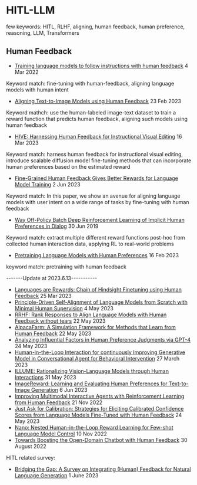 # HITL-LLM

few keywords: HITL, RLHF, aligning, human feedback, human preference, reasoning, LLM, Transformers

## Human Feedback
- [Training language models to follow instructions with human feedback](https://arxiv.org/abs/2203.02155) 4 Mar 2022

Keyword match: fine-tuning with human-feedback, aligning language models with human intent

- [Aligning Text-to-Image Models using Human Feedback](https://arxiv.org/abs/2302.12192) 23 Feb 2023

Keyword mathch: use the human-labeled image-text dataset to train a reward function that predicts human feedback, aligning such models using human feedback

- [HIVE: Harnessing Human Feedback for Instructional Visual Editing](https://arxiv.org/abs/2303.09618) 16 Mar 2023

Keyword match: harness human feedback for instructional visual editing, introduce scalable diffusion model fine-tuning methods that can incorporate human preferences based on the estimated reward

- [Fine-Grained Human Feedback Gives Better Rewards for Language Model Training](https://arxiv.org/abs/2306.01693) 2 Jun 2023

Keyword match: In this paper, we show an avenue for aligning language models with user intent on a wide range of tasks by fine-tuning with human feedback

- [Way Off-Policy Batch Deep Reinforcement Learning of Implicit Human Preferences in Dialog](https://arxiv.org/abs/1907.00456) 30 Jun 2019

Keyword match: extract multiple different reward functions post-hoc from collected human interaction data, applying RL to real-world problems

- [Pretraining Language Models with Human Preferences](https://arxiv.org/abs/2302.08582) 16 Feb 2023

keyword match: pretraining with human feedback

-------Update at 2023.6.13-----------

- [Languages are Rewards: Chain of Hindsight Finetuning using Human Feedback](https://arxiv.org/pdf/2302.02676.pdf) 25 Mar 2023
- [Principle-Driven Self-Alignment of Language Models from Scratch with Minimal Human Supervision](https://arxiv.org/pdf/2305.03047.pdf) 4 May 2023
- [RRHF: Rank Responses to Align Language Models with Human Feedback without tears](https://arxiv.org/pdf/2304.05302.pdf) 22 May 2023
- [AlpacaFarm: A Simulation Framework for Methods that Learn from Human Feedback](https://arxiv.org/pdf/2305.14387.pdf) 22 May 2023
- [Analyzing Influential Factors in Human Preference Judgments via GPT-4](https://arxiv.org/pdf/2305.14702.pdf) 24 May 2023
- [Human-in-the-Loop Interaction for continuously Improving Generative Model in Conversational Agent for Behavioral Intervention](https://dl.acm.org/doi/pdf/10.1145/3581754.3584142) 27 March 2023
- [ILLUME: Rationalizing Vision-Language Models through Human Interactions](https://arxiv.org/pdf/2208.08241.pdf) 31 May 2023
- [ImageReward: Learning and Evaluating Human Preferences for Text-to-Image Generation](https://arxiv.org/pdf/2304.05977.pdf) 6 Jun 2023
- [Improving Multimodal Interactive Agents with Reinforcement Learning from Human Feedback](https://arxiv.org/pdf/2211.11602.pdf) 21 Nov 2022
- [Just Ask for Calibration: Strategies for Eliciting Calibrated Confidence Scores from Language Models Fine-Tuned with Human Feedback](https://arxiv.org/pdf/2305.14975.pdf) 24 May 2023
- [Nano: Nested Human-in-the-Loop Reward Learning for Few-shot Language Model Control](https://arxiv.org/pdf/2211.05750.pdf) 10 Nov 2022
- [Towards Boosting the Open-Domain Chatbot with Human Feedback](https://arxiv.org/pdf/2208.14165.pdf) 30 August 2022


HITL related survey:
- [Bridging the Gap: A Survey on Integrating (Human) Feedback for Natural Language Generation](https://arxiv.org/pdf/2305.00955.pdf) 1 June 2023





